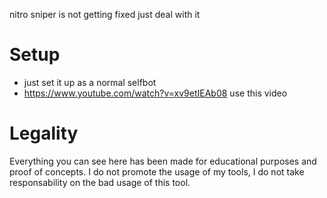 nitro sniper is not getting fixed just deal with it

# Setup
 - just set it up as a normal selfbot
 - https://www.youtube.com/watch?v=xv9etIEAb08 use this video

# Legality

Everything you can see here has been made for educational purposes and proof of concepts. I do not promote the usage of my tools, I do not take responsability on the bad usage of this tool.
